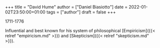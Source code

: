 +++
title = "David Hume"
author = ["Daniel Biasiotto"]
date = 2022-01-02T23:50:00+01:00
tags = ["author"]
draft = false
+++

1711-1776

Influential and best known for his system of philosophical [Empiricism]({{< relref "empiricism.md" >}}) and [Skepticism]({{< relref "skepticism.md" >}}).
